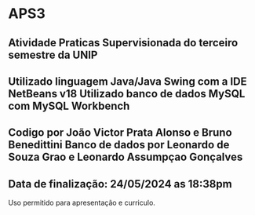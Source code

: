 # APS3
Atividade Praticas Supervisionada do terceiro semestre da UNIP
--------------------------------------------------------------------------------------
Utilizado linguagem Java/Java Swing com a IDE NetBeans v18
Utilizado banco de dados MySQL com MySQL Workbench
--------------------------------------------------------------------------------------
Codigo por João Victor Prata Alonso e Bruno Benedittini
Banco de dados por Leonardo de Souza Grao e Leonardo Assumpçao Gonçalves
--------------------------------------------------------------------------------------
Data de finalização: 24/05/2024 as 18:38pm
--------------------------------------------------------------------------------------
Uso permitido para apresentação e curriculo.
